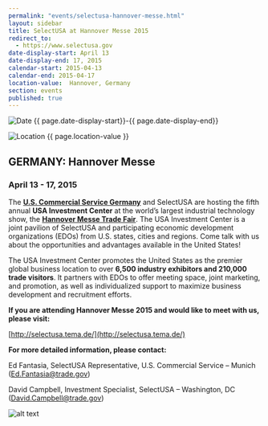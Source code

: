```yaml
---
permalink: "events/selectusa-hannover-messe.html"
layout: sidebar
title: SelectUSA at Hannover Messe 2015
redirect_to:
  - https://www.selectusa.gov
date-display-start: April 13
date-display-end: 17, 2015
calendar-start: 2015-04-13
calendar-end: 2015-04-17
location-value:  Hannover, Germany
section: events
published: true
---
```

![Date](https://google.github.io/material-design-icons/action/svg/design/ic_event_24px.svg "Date") {{ page.date-display-start}}-{{ page.date-display-end}}

![Location](http://google.github.io/material-design-icons/social/svg/design/ic_location_city_24px.svg "Location") {{ page.location-value }}

## GERMANY: Hannover Messe

### April 13 - 17, 2015

The **[U.S. Commercial Service Germany](http://export.gov/germany/)**&nbsp;and SelectUSA are hosting the fifth annual **USA Investment Center** at the world’s largest industrial technology show, the **[Hannover Messe Trade Fair](http://www.hannovermesse.de/home)**. The USA Investment Center is a joint pavilion of SelectUSA and participating economic development organizations (EDOs) from U.S. states, cities and regions. Come talk with us about the opportunities and advantages available in the United States!

The USA Investment Center promotes the United States as the premier global business location to over **6,500 industry exhibitors and 210,000 trade visitors**. It partners with EDOs to offer meeting space, joint marketing, and promotion, as well as individualized support to maximize business development and recruitment efforts. &nbsp;

**If you are attending Hannover Messe 2015 and would like to meet with us, please visit:**

[http://selectusa.tema.de/](http://selectusa.tema.de/)

**For more detailed information, please contact:**

Ed Fantasia, SelectUSA Representative, U.S. Commercial Service – Munich ([Ed.Fantasia@trade.gov](mailto:Ed.Fantasia@trade.gov))

David Campbell, Investment Specialist, SelectUSA – Washington, DC ([David.Campbell@trade.gov](mailto:David.Campbell@trade.gov))

![alt text](https://pbs.twimg.com/media/CCLt72qVIAAPw3Q.png:large "SelectUSA Investment Center at Hannover Messe 2015")
